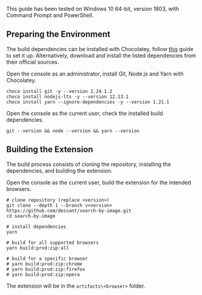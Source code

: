 This guide has been tested on Windows 10 64-bit, version 1803,
with Command Prompt and PowerShell.

## Preparing the Environment

The build dependencies can be installed with Chocolatey, follow
[this](https://chocolatey.org/install) guide to set it up.
Alternatively, download and install the listed dependencies
from their official sources.

Open the console as an administrator, install
Git, Node.js and Yarn with Chocolatey.

```shell
choco install git -y --version 2.24.1.2
choco install nodejs-lts -y --version 12.13.1
choco install yarn --ignore-dependencies -y --version 1.21.1
```

Open the console as the current user, check the installed build dependencies.

```shell
git --version && node --version && yarn --version
```

## Building the Extension

The build process consists of cloning the repository,
installing the dependencies, and building the extension.

Open the console as the current user,
build the extension for the intended browsers.

```shell
# clone repository (replace <version>)
git clone --depth 1 --branch v<version> https://github.com/dessant/search-by-image.git
cd search-by-image

# install dependencies
yarn

# build for all supported browsers
yarn build:prod:zip:all

# build for a specific browser
# yarn build:prod:zip:chrome
# yarn build:prod:zip:firefox
# yarn build:prod:zip:opera
```

The extension will be in the `artifacts\<browser>` folder.
